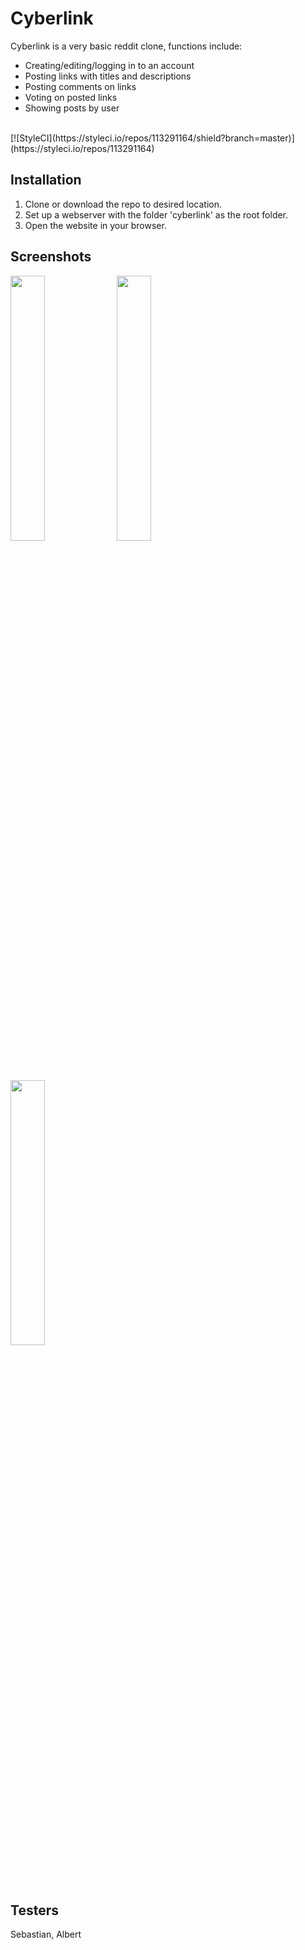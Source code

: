 # Cyberlink
Cyberlink is a very basic reddit clone, functions include:
* Creating/editing/logging in to an account
* Posting links with titles and descriptions
* Posting comments on links
* Voting on posted links
* Showing posts by user

<br>
[![StyleCI](https://styleci.io/repos/113291164/shield?branch=master)](https://styleci.io/repos/113291164)

## Installation
1. Clone or download the repo to desired location.
2. Set up a webserver with the folder 'cyberlink' as the root folder.
3. Open the website in your browser.

## Screenshots
<p float="left">
<img src="https://i.imgur.com/YkcSkQL.png" width="33%">
<img src="https://i.imgur.com/nSaMdzC.png" width="33%">
<img src="https://i.imgur.com/YWlGDrl.png" width="33%">
</p>

## Testers
Sebastian, Albert
